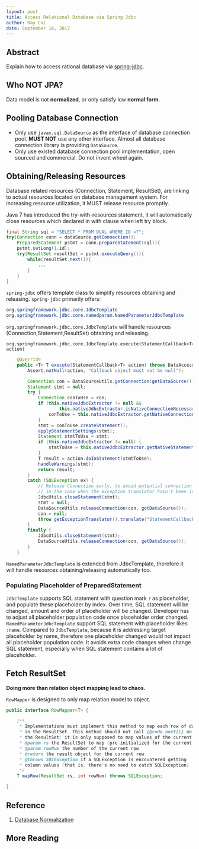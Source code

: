 ```yaml
---
layout: post
title: Access Relational Database via Spring Jdbc
author: Ray Cai
date: September 16, 2017
---
```


## Abstract
Explain how to access rational database via [spring-jdbc](https://docs.spring.io/spring/docs/current/spring-framework-reference/html/jdbc.html).

## Who NOT JPA?
Data model is not **normalized**, or only satisfy low **normal form**.

## Pooling Database Connection
* Only use `javax.sql.DataSource` as the interface of database connection pool. **MUST NOT** use any other interface. Almost all database connection library is providing `DataSource`.
* Only use existed database connection pool implementation, open sourced and commercial. Do not invent wheel again.

## Obtaining/Releasing Resources
Database related resources (Connection, Statement, ResultSet), are linking to actual resources located on database management system. For increasing resource utilization, it MUST release resource promptly.

Java 7 has introduced the try-with-resources statement, it will automatically close resources which declared in with clause when left try block.
```java
final String sql = "SELECT * FROM DUAL WHERE ID =?";
try(Connection conn = dataSource.getConnection();
    PreparedStatement pstmt = conn.prepareStatement(sql)){
    pstmt.setLong(1,id);
    try(ResultSet resultSet = pstmt.executeQuery()){
        while(resultSet.next()){
            ...
        }
    }
}
```
`spring-jdbc` offers template class to simplify resources obtaining and releasing. `spring-jdbc` primarily offers:
```java
org.springframework.jdbc.core.JdbcTemplate
org.springframework.jdbc.core.namedparam.NamedParameterJdbcTemplate
```

`org.springframework.jdbc.core.JdbcTemplate` will handle resources (Connection,Statement,ResultSet) obtaining and releasing.

```
org.springframework.jdbc.core.JdbcTemplate.execute(StatementCallback<T> action)
```
```java
	@Override
	public <T> T execute(StatementCallback<T> action) throws DataAccessException {
		Assert.notNull(action, "Callback object must not be null");

		Connection con = DataSourceUtils.getConnection(getDataSource());
		Statement stmt = null;
		try {
			Connection conToUse = con;
			if (this.nativeJdbcExtractor != null &&
					this.nativeJdbcExtractor.isNativeConnectionNecessaryForNativeStatements()) {
				conToUse = this.nativeJdbcExtractor.getNativeConnection(con);
			}
			stmt = conToUse.createStatement();
			applyStatementSettings(stmt);
			Statement stmtToUse = stmt;
			if (this.nativeJdbcExtractor != null) {
				stmtToUse = this.nativeJdbcExtractor.getNativeStatement(stmt);
			}
			T result = action.doInStatement(stmtToUse);
			handleWarnings(stmt);
			return result;
		}
		catch (SQLException ex) {
			// Release Connection early, to avoid potential connection pool deadlock
			// in the case when the exception translator hasn't been initialized yet.
			JdbcUtils.closeStatement(stmt);
			stmt = null;
			DataSourceUtils.releaseConnection(con, getDataSource());
			con = null;
			throw getExceptionTranslator().translate("StatementCallback", getSql(action), ex);
		}
		finally {
			JdbcUtils.closeStatement(stmt);
			DataSourceUtils.releaseConnection(con, getDataSource());
		}
	}
```

`NamedParameterJdbcTemplate` is extended from JdbcTemplate, therefore it will handle resources obtaining/releasing automatically too.

### Populating Placeholder of PreparedStatement

`JdbcTemplate` supports SQL statement with question mark `?` as placeholder, and populate these placeholder by index. Over time, SQL statement will be changed, amount and order of placeholder will be changed. Developer has to adjust all placeholder population code once placeholder order changed.
`NamedParameterJdbcTemplate` support SQL statement with placeholder likes `:name`. Compared to `JdbcTemplate`, because it is addressing target placeholder by name, therefore one placeholder changed would not impact all placeholder population code. It avoids extra code changes when change SQL statement, especially when SQL statement contains a lot of placeholder.

## Fetch ResultSet

**Doing more than relation object mapping lead to chaos.**

`RowMapper` is designed to only map relation model to object.
```java
public interface RowMapper<T> {

	/**
	 * Implementations must implement this method to map each row of data
	 * in the ResultSet. This method should not call {@code next()} on
	 * the ResultSet; it is only supposed to map values of the current row.
	 * @param rs the ResultSet to map (pre-initialized for the current row)
	 * @param rowNum the number of the current row
	 * @return the result object for the current row
	 * @throws SQLException if a SQLException is encountered getting
	 * column values (that is, there's no need to catch SQLException)
	 */
	T mapRow(ResultSet rs, int rowNum) throws SQLException;

}
```

## Reference
1. [Database Normalization](https://en.wikipedia.org/wiki/Database_normalization)

## More Reading